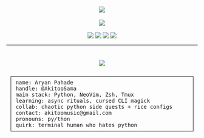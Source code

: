 <h1 align="center">
  <img src="https://readme-typing-svg.demolab.com?font=Fira+Code&size=26&duration=4000&pause=1000&color=FFB6C1&center=true&vCenter=true&width=700&lines=welcome+to+my+pretty+terminal+~;@AkitooSama;arch+linux+btw+%7C+hyprland+%7C+zsh+%7C+neovim">
</h1>

<div align="center">
  <img src="https://skillicons.dev/icons?i=python,linux,neovim,zig,godot" /><br/><br/>

  <img src="https://img.shields.io/badge/Arch-<3-1793d1?style=flat&logo=arch-linux&logoColor=white">
  <img src="https://img.shields.io/badge/WM-Hyprland-88c0d0?style=flat&logo=wayland&logoColor=white">
  <img src="https://img.shields.io/badge/Shell-Zsh-ffb6c1?style=flat&logo=gnu-bash&logoColor=white">
  <img src="https://img.shields.io/badge/Aesthetic-linuxcore-ff69b4?style=flat&logoColor=white">
</div>

---

<h1 align="center">
  <img src="https://readme-typing-svg.demolab.com?font=Fira+Code&size=26&duration=4000&pause=1000&color=FFB6C1&center=true&vCenter=true&width=700&lines=system+fetch+~+~;about+me;">
</h1>

<div align="center">

<pre>
┌────────────────────────────────────────────────────────┐
│ name: Aryan Pahade                                     │
│ handle: @AkitooSama                                    │
│ main stack: Python, NeoVim, Zsh, Tmux                  │
│ learning: async rituals, cursed CLI magick             │
│ collab: chaotic python side quests + rice configs      │
│ contact: akitoomusic@gmail.com                         │
│ pronouns: py/thon                                      │
│ quirk: terminal human who hates python                 │
└────────────────────────────────────────────────────────┘
</pre>

</div>

<!---
AkitooSama/AkitooSama is a special repository because its `README.md`
appears on your GitHub profile. Preview this in dark mode — that's where it lives.
--->

